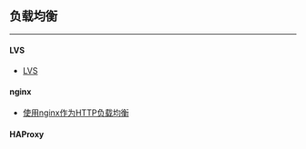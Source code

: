 ## 负载均衡

---

#### LVS

* [LVS](LVS.md)

#### nginx

* [使用nginx作为HTTP负载均衡](https://mp.weixin.qq.com/s/oqlORS7dQvsIOEWRyhmfaw)


#### HAProxy